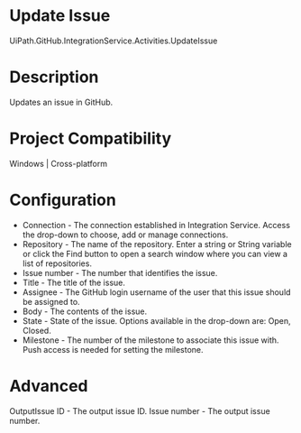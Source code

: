 ﻿# Update Issue

UiPath.GitHub.IntegrationService.Activities.UpdateIssue

# Description

Updates an issue in GitHub.

# Project Compatibility

Windows | Cross-platform

# Configuration

* Connection - The connection established in Integration Service. Access the drop-down to choose, add or manage connections.
* Repository - The name of the repository. Enter a string or String variable or click the Find button to open a search window where you can view a list of repositories.
* Issue number - The number that identifies the issue.
* Title - The title of the issue.
* Assignee - The GitHub login username of the user that this issue should be assigned to.
* Body - The contents of the issue.
* State - State of the issue. Options available in the drop-down are: Open, Closed.
* Milestone - The number of the milestone to associate this issue with. Push access is needed for setting the milestone.

# Advanced

OutputIssue ID - The output
                        issue ID. Issue number - The
                        output issue number.
